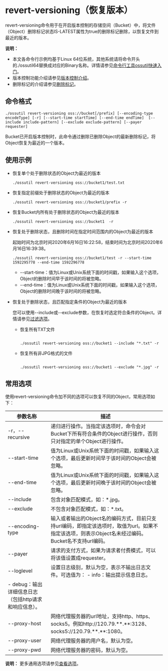 # revert-versioning（恢复版本）

revert-versioning命令用于在开启版本控制的存储空间（Bucket）中，将文件（Object）删除标记状态IS-LATEST属性为true的删除标记删除，以恢复文件到最近的版本。

**说明：**

-   本文各命令行示例均基于Linux 64位系统，其他系统请将命令开头的./ossutil64替换成对应的Binary名称。详情请参见[命令行工具ossutil快速入门](/intl.zh-CN/快速入门/命令行工具ossutil快速入门.md)。
-   版本控制功能介绍请参见[版本控制介绍](/intl.zh-CN/开发指南/数据安全/版本控制/版本控制介绍.md)。
-   删除标记的介绍请参见[删除标记](/intl.zh-CN/开发指南/数据安全/版本控制/删除标记.md)。

## 命令格式

```
./ossutil revert-versioning oss://bucket[/prefix] [--encoding-type encodeType] [-r] [--start-time startTime] [--end-time endTime]  [--include include-pattern] [--exclude exclude-pattern] [--payer requester]
```

Bucket已开启版本控制时，此命令通过删除已删除Object的最新删除标记，将Object恢复为最近的一个版本。

## 使用示例

-   恢复单个处于删除状态的Object为最近的版本

    ```
    ./ossutil revert-versioning oss://bucket1/test.txt
    ```

-   恢复指定前缀处于删除状态的Object为最近的版本

    ```
    ./ossutil revert-versioning oss://bucket1/prefix -r
    ```

-   恢复Bucket内所有处于删除状态的Object为最近的版本

    ```
    ./ossutil revert-versioning oss://bucket1  -r
    ```

-   恢复处于删除状态，且删除时间在指定时间范围内的Object为最近的版本

    起始时间为北京时间2020年6月16日16:22:58，结束时间为北京时间2020年6月16日16:39:38。

    ```
    ./ossutil revert-versioning oss://bucket1/test -r --start-time 1592295778 --end-time 1592296778
    ```

    -   --start-time：值为Linux或Unix系统下面的时间戳，如果输入这个选项，Object的删除时间早于该时间的将被忽略。
    -   --end-time：值为Linux或Unix系统下面的时间戳，如果输入这个选项，Object的删除时间晚于该时间的将被忽略。
-   恢复处于删除状态，且匹配指定条件的Object为最近的版本

    您可以使用--include或--exclude参数，在恢复时选定符合条件的Object。详情请参见[过滤选项](/intl.zh-CN/常用工具/命令行工具ossutil/常用命令/cp/简介.md)。

    -   恢复所有TXT文件

        ```
        
        ./ossutil revert-versioning oss://bucket1 --include "*.txt" -r
        ```

    -   恢复所有非JPG格式的文件

        ```
        
        ./ossutil revert-versioning oss://bucket1 --exclude "*.jpg" -r
        ```


## 常用选项

使用revert-versioning命令加不同的选项可以恢复不同的Object，常用选项如下：

|参数名称|描述|
|----|--|
|-r，--recursive|递归进行操作。当指定该选项时，命令会对Bucket下所有符合条件的Object进行操作，否则只对指定的单个Object进行操作。|
|--start-time|值为Linux或Unix系统下面的时间戳，如果输入这个选项，最后更新时间早于该时间的Object会被忽略。|
|--end-time|值为Linux或Unix系统下面的时间戳，如果输入这个选项，最后更新时间晚于该时间的Object会被忽略。|
|--include|包含对象匹配模式，如：\*.jpg。|
|--exclude|不包含对象匹配模式，如：\*.txt。|
|--encoding-type|输入或者输出的Object名的编码方式，目前只支持url编码，即指定该选项时，取值为url。如果不指定该选项，则表示Object名未经过编码。Bucket名不支持url编码。|
|--payer|请求的支付方式，如果为请求者付费模式，可以将该值设置成requester。|
|--loglevel|设置日志级别，默认为空，表示不输出日志文件。可选值为： -   info：输出提示信息日志。
-   debug：输出详细信息日志（包括http请求和响应信息）。 |
|--proxy-host|网络代理服务器的url地址，支持http、https、socks5。例如http://120.79.\*\*.\*\*:3128、 socks5://120.79.\*\*.\*\*:1080。|
|--proxy-user|网络代理服务器的用户名，默认为空。|
|--proxy-pwd|网络代理服务器的密码，默认为空。|

**说明：** 更多通用选项请参见[查看选项](/intl.zh-CN/常用工具/命令行工具ossutil/查看选项.md)。

